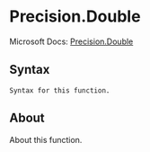 ---
---

# Precision.Double

Microsoft Docs: [Precision.Double](https://docs.microsoft.com/en-us/powerquery-m/precision-double)

## Syntax

```
Syntax for this function.
```

## About

About this function.

